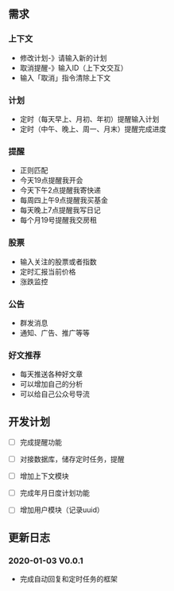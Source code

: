 ## 需求
### 上下文
- 修改计划-》请输入新的计划
- 取消提醒-》输入ID（上下文交互）
- 输入「取消」指令清除上下文

### 计划
- 定时（每天早上、月初、年初）提醒输入计划
- 定时（中午、晚上、周一、月末）提醒完成进度

### 提醒
- 正则匹配
- 今天19点提醒我开会
- 今天下午2点提醒我寄快递
- 每周四上午9点提醒我买基金
- 每天晚上7点提醒我写日记
- 每个月19号提醒我交房租

### 股票
- 输入关注的股票或者指数
- 定时汇报当前价格
- 涨跌监控

### 公告
- 群发消息
- 通知、广告、推广等等

### 好文推荐
- 每天推送各种好文章
- 可以增加自己的分析
- 可以给自己公众号导流

## 开发计划
- [ ] 完成提醒功能
- [ ] 对接数据库，储存定时任务，提醒
- [ ] 增加上下文模块
- [ ] 完成年月日度计划功能
- [ ] 增加用户模块（记录uuid）


## 更新日志
### 2020-01-03 V0.0.1
- 完成自动回复和定时任务的框架
